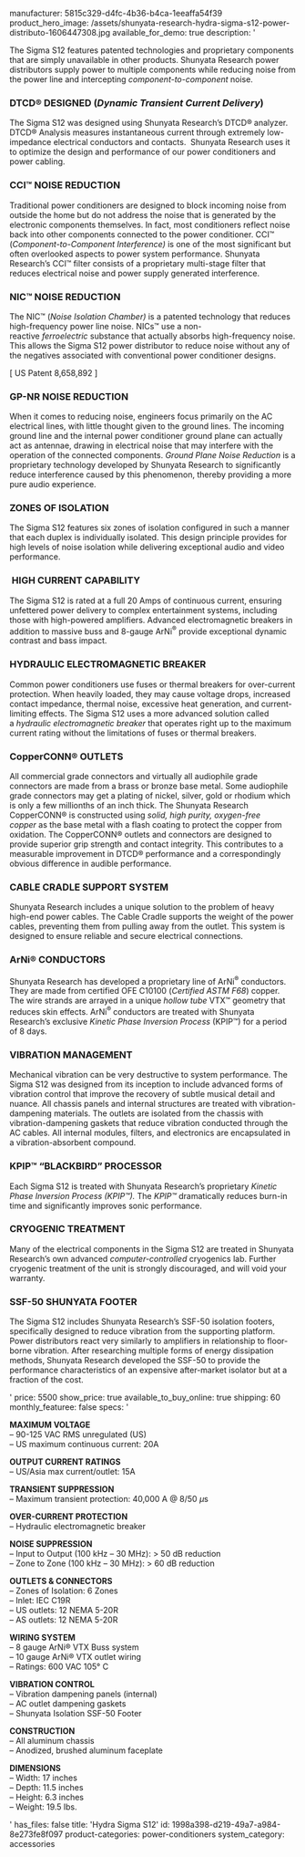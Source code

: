 manufacturer: 5815c329-d4fc-4b36-b4ca-1eeaffa54f39
product_hero_image: /assets/shunyata-research-hydra-sigma-s12-power-distributo-1606447308.jpg
available_for_demo: true
description: '<p>The Sigma S12 features patented technologies and proprietary components that are simply unavailable in other products. Shunyata Research power distributors supply power to multiple components while reducing noise from the power line and intercepting&nbsp;<em>component-to-component&nbsp;</em>noise.<strong>&nbsp;</strong></p><h3>DTCD®&nbsp;DESIGNED (<em>Dynamic Transient Current Delivery</em>)</h3><p>The Sigma S12 was designed using Shunyata Research’s DTCD®<strong>&nbsp;</strong>analyzer. DTCD®&nbsp;Analysis measures instantaneous current through extremely low-impedance electrical conductors and contacts.&nbsp; Shunyata Research uses it to optimize the design and performance of our power conditioners and power cabling.</p><h3>CCI™ NOISE REDUCTION</h3><p>Traditional power conditioners are designed to block incoming noise from outside the home but do not address the noise that is generated by the electronic components themselves. In fact, most conditioners reflect noise back into other components connected to the power conditioner. CCI™ (<em>Component-to-Component Interference)</em>&nbsp;is one of the most significant but often overlooked aspects to power system performance. Shunyata Research’s CCI™ filter consists of a proprietary multi-stage filter that reduces electrical noise and power supply generated interference.</p><h3>NIC™ NOISE REDUCTION</h3><p>The NIC™ (<em>Noise Isolation Chamber)</em>&nbsp;is a patented technology that reduces high-frequency power line noise. NICs™ use a non-reactive&nbsp;<em>ferroelectric</em>&nbsp;substance that actually absorbs high-frequency noise. This allows the Sigma S12 power distributor to reduce noise without any of the negatives associated with conventional power conditioner designs.</p><p>[ US Patent 8,658,892 ]</p><h3>GP-NR NOISE REDUCTION</h3><p>When it comes to reducing noise, engineers focus primarily on the AC electrical lines, with little thought given to the ground lines. The incoming ground line and the internal power conditioner ground plane can actually act as antennae, drawing in electrical noise that may interfere with the operation of the connected components.&nbsp;<em>Ground Plane Noise Reduction</em>&nbsp;is a proprietary technology developed by Shunyata Research to significantly reduce interference caused by this phenomenon, thereby providing a more pure audio experience.</p><h3>ZONES OF ISOLATION</h3><p>The Sigma S12 features six zones of isolation configured in such a manner that each duplex is individually isolated. This design principle provides for high levels of noise isolation while delivering exceptional audio and video performance.</p><h3>&nbsp;HIGH CURRENT CAPABILITY</h3><p>The Sigma S12 is rated at a full 20 Amps of continuous current, ensuring unfettered power delivery to complex entertainment systems, including those with high-powered amplifiers. Advanced electromagnetic breakers in addition to massive buss and 8-gauge ArNi<sup>®</sup>&nbsp;provide exceptional dynamic contrast and bass impact.</p><h3>HYDRAULIC ELECTROMAGNETIC BREAKER</h3><p>Common power conditioners use fuses or thermal breakers for over-current protection. When heavily loaded, they may cause voltage drops, increased contact impedance, thermal noise, excessive heat generation, and current-limiting effects. The Sigma S12 uses a more advanced solution called a&nbsp;<em>hydraulic electromagnetic breaker</em>&nbsp;that operates right up to the maximum current rating without the limitations of fuses or thermal breakers.</p><h3>CopperCONN®&nbsp;OUTLETS</h3><p>All commercial grade connectors and virtually all audiophile grade connectors are made from a brass or bronze base metal. Some audiophile grade connectors may get a plating of nickel, silver, gold or rhodium which is only a few millionths of an inch thick. The Shunyata Research CopperCONN®&nbsp;is constructed using<em>&nbsp;solid, high purity, oxygen-free copper</em>&nbsp;as the base metal with a flash coating to protect the copper from oxidation. The CopperCONN®&nbsp;outlets and connectors are designed to provide superior grip strength and contact integrity. This contributes to a measurable improvement in DTCD®&nbsp;performance and a correspondingly obvious difference in audible performance.</p><h3>CABLE CRADLE SUPPORT SYSTEM</h3><p>Shunyata Research includes a unique solution to the problem of heavy high-end power cables. The Cable Cradle supports the weight of the power cables, preventing them from pulling away from the outlet. This system is designed to ensure reliable and secure electrical connections.</p><h3>ArNi®&nbsp;CONDUCTORS</h3><p>Shunyata Research has developed a proprietary line of ArNi<sup>®</sup>&nbsp;conductors. They are made from certified OFE C10100 (<em>Certified ASTM F68</em>) copper. The wire strands are arrayed in a unique&nbsp;<em>hollow tube</em>&nbsp;VTX™ geometry that reduces skin effects. ArNi<sup>®&nbsp;</sup>conductors are treated with Shunyata Research’s exclusive&nbsp;<em>Kinetic Phase Inversion Process&nbsp;</em>(KPIP™) for a period of 8 days.</p><h3>VIBRATION MANAGEMENT</h3><p>Mechanical vibration can be very destructive to system performance. The Sigma S12 was designed from its inception to include advanced forms of vibration control that improve the recovery of subtle musical detail and nuance. All chassis panels and internal structures are treated with vibration-dampening materials. The outlets are isolated from the chassis with vibration-dampening gaskets that reduce vibration conducted through the AC cables. All internal modules, filters, and electronics are encapsulated in a vibration-absorbent compound.</p><h3>KPIP™ “BLACKBIRD” PROCESSOR</h3><p>Each Sigma S12 is treated with Shunyata Research’s proprietary&nbsp;<em>Kinetic Phase Inversion Process (KPIP™).&nbsp;</em>The<em>&nbsp;KPIP™&nbsp;</em>dramatically reduces burn-in time and significantly improves sonic performance.</p><h3>CRYOGENIC TREATMENT</h3><p>Many of the electrical components in the Sigma S12 are treated in Shunyata Research’s own advanced&nbsp;<em>computer-controlled</em>&nbsp;cryogenics lab. Further cryogenic treatment of the unit is strongly discouraged, and will void your warranty.</p><h3>SSF-50 SHUNYATA FOOTER</h3><p>The Sigma S12 includes Shunyata Research’s SSF-50 isolation footers, specifically designed to reduce vibration from the supporting platform. Power distributors react very similarly to amplifiers in relationship to floor-borne vibration. After researching multiple forms of energy dissipation methods, Shunyata Research developed the SSF-50 to provide the performance characteristics of an expensive after-market isolator but at a fraction of the cost.</p>'
price: 5500
show_price: true
available_to_buy_online: true
shipping: 60
monthly_featuree: false
specs: '<p><strong>MAXIMUM VOLTAGE<br></strong>– 90-125 VAC RMS unregulated (US)<strong><br></strong>– US maximum continuous current: 20A</p><p><strong>OUTPUT CURRENT RATINGS<br></strong>– US/Asia max current/outlet: 15A&nbsp;</p><p><strong>TRANSIENT SUPPRESSION<br></strong>– Maximum transient protection: 40,000 A @ 8/50&nbsp;<em>μ</em>s</p><p><strong>OVER-CURRENT PROTECTION<br></strong>– Hydraulic electromagnetic breaker</p><p><strong>NOISE SUPPRESSION<br></strong>– Input to Output (100 kHz – 30 MHz): &gt; 50 dB reduction<br>– Zone to Zone (100 kHz – 30 MHz): &gt; 60 dB reduction</p><p><strong>OUTLETS &amp; CONNECTORS<br></strong>– Zones of Isolation: 6 Zones<br>– Inlet: IEC C19R<br>– US outlets: 12 NEMA 5-20R<br>– AS outlets: 12 NEMA 5-20R</p><p><strong>WIRING SYSTEM<br></strong>– 8 gauge ArNi® VTX Buss system<br>– 10 gauge ArNi® VTX outlet wiring<br>– Ratings: 600 VAC 105° C</p><p><strong>VIBRATION CONTROL<br></strong>– Vibration dampening panels (internal)<br>– AC outlet dampening gaskets<br>– Shunyata Isolation SSF-50 Footer</p><p><strong>CONSTRUCTION<br></strong>– All aluminum chassis<br>– Anodized, brushed aluminum faceplate</p><p><strong>DIMENSIONS<br></strong>– Width: 17 inches<br>– Depth: 11.5 inches<br>– Height: 6.3 inches<br>– Weight: 19.5 lbs.</p>'
has_files: false
title: 'Hydra Sigma S12'
id: 1998a398-d219-49a7-a984-8e273fe8f097
product-categories: power-conditioners
system_category: accessories
